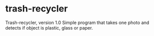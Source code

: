 # trash-recycler

Trash-recycler, version 1.0
Simple program that takes one photo and detects if object is plastic, glass or paper.
